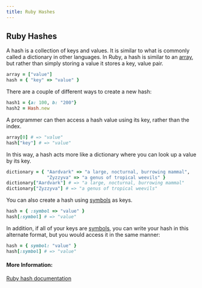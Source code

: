 ```yaml
---
title: Ruby Hashes
---
```


## Ruby Hashes

A hash is a collection of keys and values. It is similar to what is commonly called a dictionary in other languages. In Ruby, a hash is similar to an <a href='https://raw.githubusercontent.com/freeCodeCamp/guides/master/src/pages/ruby/ruby-arrays/index.md' target='_blank' rel='nofollow'>array</a>, but rather than simply storing a value it stores a key, value pair.
```ruby
array = ["value"]
hash = { "key" => "value" }
```

There are a couple of different ways to create a new hash:
```ruby
hash1 = {a: 100, b: "200"}
hash2 = Hash.new
```

A programmer can then access a hash value using its key, rather than the index.
```ruby
array[0] # => "value"
hash["key"] # => "value" 
```
In this way, a hash acts more like a dictionary where you can look up a value by its key.
```ruby
dictionary = { "Aardvark" => "a large, nocturnal, burrowing mammal", 
               "Zyzzyva" => "a genus of tropical weevils" }
dictionary["Aardvark"] # => "a large, nocturnal, burrowing mammal"
dictionary["Zyzzyva"] # => "a genus of tropical weevils"
```
You can also create a hash using [symbols](#) as keys.
```ruby
hash = { :symbol => "value" }
hash[:symbol] # => "value"
```
In addition, if all of your keys are [symbols](#), you can write your hash in this alternate format, but you would access it in the same manner:
```ruby
hash = { symbol: "value" }
hash[:symbol] # => "value"
```

#### More Information:
<a href='https://ruby-doc.org/core-2.4.2/Hash.html' target='_blank' rel='nofollow'>Ruby hash documentation</a>
